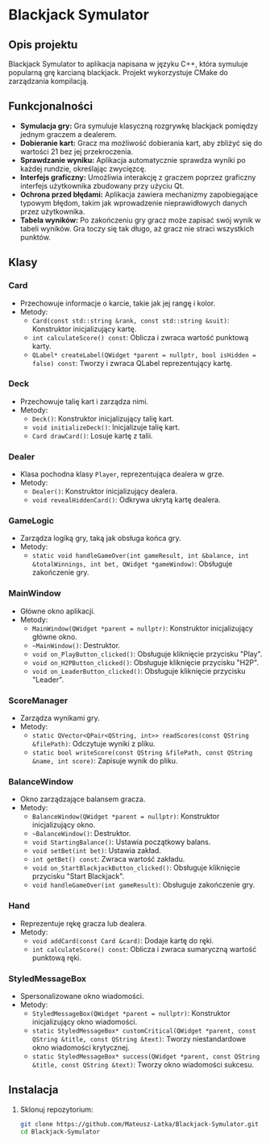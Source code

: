 # Blackjack Symulator

## Opis projektu

Blackjack Symulator to aplikacja napisana w języku C++, która symuluje popularną grę karcianą blackjack. Projekt wykorzystuje CMake do zarządzania kompilacją.

## Funkcjonalności

- **Symulacja gry:** Gra symuluje klasyczną rozgrywkę blackjack pomiędzy jednym graczem a dealerem.
- **Dobieranie kart:** Gracz ma możliwość dobierania kart, aby zbliżyć się do wartości 21 bez jej przekroczenia.
- **Sprawdzanie wyniku:** Aplikacja automatycznie sprawdza wyniki po każdej rundzie, określając zwycięzcę.
- **Interfejs graficzny:** Umożliwia interakcję z graczem poprzez graficzny interfejs użytkownika zbudowany przy użyciu Qt.
- **Ochrona przed błędami:** Aplikacja zawiera mechanizmy zapobiegające typowym błędom, takim jak wprowadzenie nieprawidłowych danych przez użytkownika.
- **Tabela wyników:** Po zakończeniu gry gracz może zapisać swój wynik w tabeli wyników. Gra toczy się tak długo, aż gracz nie straci wszystkich punktów.

## Klasy

### Card
- Przechowuje informacje o karcie, takie jak jej rangę i kolor.
- Metody:
  - `Card(const std::string &rank, const std::string &suit)`: Konstruktor inicjalizujący kartę.
  - `int calculateScore() const`: Oblicza i zwraca wartość punktową karty.
  - `QLabel* createLabel(QWidget *parent = nullptr, bool isHidden = false) const`: Tworzy i zwraca QLabel reprezentujący kartę.

### Deck
- Przechowuje talię kart i zarządza nimi.
- Metody:
  - `Deck()`: Konstruktor inicjalizujący talię kart.
  - `void initializeDeck()`: Inicjalizuje talię kart.
  - `Card drawCard()`: Losuje kartę z talii.

### Dealer
- Klasa pochodna klasy `Player`, reprezentująca dealera w grze.
- Metody:
  - `Dealer()`: Konstruktor inicjalizujący dealera.
  - `void revealHiddenCard()`: Odkrywa ukrytą kartę dealera.

### GameLogic
- Zarządza logiką gry, taką jak obsługa końca gry.
- Metody:
  - `static void handleGameOver(int gameResult, int &balance, int &totalWinnings, int bet, QWidget *gameWindow)`: Obsługuje zakończenie gry.

### MainWindow
- Główne okno aplikacji.
- Metody:
  - `MainWindow(QWidget *parent = nullptr)`: Konstruktor inicjalizujący główne okno.
  - `~MainWindow()`: Destruktor.
  - `void on_PlayButton_clicked()`: Obsługuje kliknięcie przycisku "Play".
  - `void on_H2PButton_clicked()`: Obsługuje kliknięcie przycisku "H2P".
  - `void on_LeaderButton_clicked()`: Obsługuje kliknięcie przycisku "Leader".

### ScoreManager
- Zarządza wynikami gry.
- Metody:
  - `static QVector<QPair<QString, int>> readScores(const QString &filePath)`: Odczytuje wyniki z pliku.
  - `static bool writeScore(const QString &filePath, const QString &name, int score)`: Zapisuje wynik do pliku.

### BalanceWindow
- Okno zarządzające balansem gracza.
- Metody:
  - `BalanceWindow(QWidget *parent = nullptr)`: Konstruktor inicjalizujący okno.
  - `~BalanceWindow()`: Destruktor.
  - `void StartingBalance()`: Ustawia początkowy balans.
  - `void setBet(int bet)`: Ustawia zakład.
  - `int getBet() const`: Zwraca wartość zakładu.
  - `void on_StartBlackjackButton_clicked()`: Obsługuje kliknięcie przycisku "Start Blackjack".
  - `void handleGameOver(int gameResult)`: Obsługuje zakończenie gry.

### Hand
- Reprezentuje rękę gracza lub dealera.
- Metody:
  - `void addCard(const Card &card)`: Dodaje kartę do ręki.
  - `int calculateScore() const`: Oblicza i zwraca sumaryczną wartość punktową ręki.

### StyledMessageBox
- Spersonalizowane okno wiadomości.
- Metody:
  - `StyledMessageBox(QWidget *parent = nullptr)`: Konstruktor inicjalizujący okno wiadomości.
  - `static StyledMessageBox* customCritical(QWidget *parent, const QString &title, const QString &text)`: Tworzy niestandardowe okno wiadomości krytycznej.
  - `static StyledMessageBox* success(QWidget *parent, const QString &title, const QString &text)`: Tworzy okno wiadomości sukcesu.

## Instalacja

1. Sklonuj repozytorium:
   ```sh
   git clone https://github.com/Mateusz-Latka/Blackjack-Symulator.git
   cd Blackjack-Symulator
